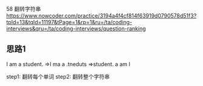  58 翻转字符串
 https://www.nowcoder.com/practice/3194a4f4cf814f63919d0790578d51f3?tpId=13&tqId=11197&tPage=1&rp=1&ru=/ta/coding-interviews&qru=/ta/coding-interviews/question-ranking

## 思路1
I am a student.
⇒I ma a .tneduts
⇒student. a am I

step1: 翻转每个单词
step2: 翻转整个字符串